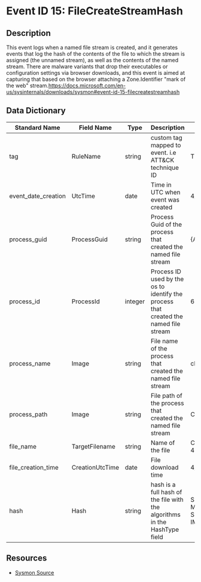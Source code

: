 # Event ID 15: FileCreateStreamHash

## Description
This event logs when a named file stream is created, and it generates events that log the hash of the contents of the file to which the stream is assigned (the unnamed stream), as well as the contents of the named stream. There are malware variants that drop their executables or configuration settings via browser downloads, and this event is aimed at capturing that based on the browser attaching a Zone.Identifier "mark of the web" stream.<a href="https://docs.microsoft.com/en-us/sysinternals/downloads/sysmon#event-id-15-filecreatestreamhash">https://docs.microsoft.com/en-us/sysinternals/downloads/sysmon#event-id-15-filecreatestreamhash</a>

## Data Dictionary
|Standard Name|Field Name|Type|Description|Sample Value|
|---|---|---|---|---|
|tag|RuleName|string|custom tag mapped to event. i.e ATT&CK technique ID|T1114|
|event_date_creation|UtcTime|date|Time in UTC when event was created|4/11/18 5:25|
|process_guid|ProcessGuid|string|Process Guid of the process that created the named file stream|{A98268C1-A8A0-5ACD-0000-001087DEBF00}|
|process_id|ProcessId|integer|Process ID used by the os to identify the process that created the named file stream|6972|
|process_name|Image|string|File name of the process that created the named file stream|chrome.exe|
|process_path|Image|string|File path of the process that created the named file stream|C:\Program Files (x86)\Google\Chrome\Application\chrome.exe|
|file_name|TargetFilename|string|Name of the file|C:\Users\wardog\Downloads\a0fa35bc5badf505f803921f0fe40971-4cf6bad280c7b66e21bb8e96ffe2f968ca460e0d.zip:Zone.Identifier|
|file_creation_time|CreationUtcTime|date|File download time|4/11/18 6:18|
|hash|Hash|string|hash is a full hash of the file with the algorithms in the HashType field|SHA1=F897DA14CF93C872CE821F549C34B848E345C8AC, MD5=697C69E7BB023075F14BC0BE25B875D8, SHA256=3157F3E7A854A13A40FFC79472C319E5B7C744B50D869D6E45F40CD4218539C5, IMPHASH=00000000000000000000000000000000|

## Resources
* [Sysmon Source](https://docs.microsoft.com/en-us/sysinternals/downloads/sysmon#event-id-15-filecreatestreamhash)
